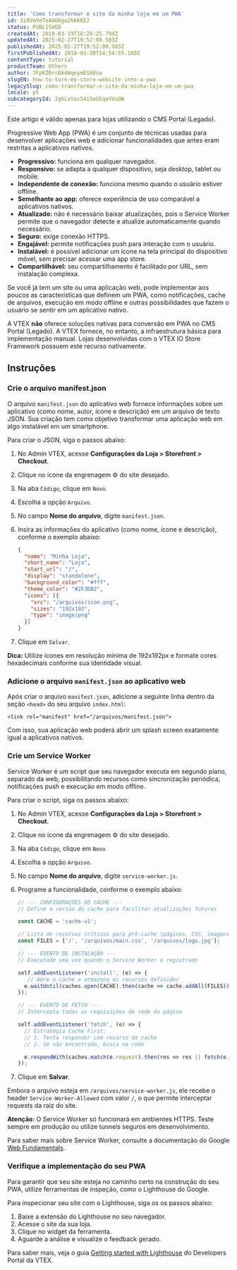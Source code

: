 ```yaml
---
title: 'Como transformar o site da minha loja em um PWA'
id: 3i8VmYeToAUGKgo2kKK6I2
status: PUBLISHED
createdAt: 2018-03-19T18:20:25.794Z
updatedAt: 2025-02-27T19:52:00.583Z
publishedAt: 2025-02-27T19:52:00.583Z
firstPublishedAt: 2018-03-20T14:54:55.189Z
contentType: tutorial
productTeam: Others
author: 7FpKZ0rc6k4WqeymES80cw
slugEN: how-to-turn-my-store-website-into-a-pwa
legacySlug: como-transformar-o-site-da-minha-loja-em-um-pwa
locale: pt
subcategoryId: 2g6LxtasS4iSeGEqeYUuGW
---
```


<div class = "alert alert-info">
  <p>Este artigo é válido apenas para lojas utilizando o CMS Portal (Legado).</p>
</div>

Progressive Web App (PWA) é um conjunto de técnicas usadas para desenvolver aplicações web e adicionar funcionalidades que antes eram restritas a aplicativos nativos.

- **Progressivo:** funciona em qualquer navegador.
- **Responsivo:** se adapta a qualquer dispositivo, seja desktop, tablet ou mobile.
- **Independente de conexão:** funciona mesmo quando o usuário estiver offline.
- **Semelhante ao app:** oferece experiência de uso comparável a aplicativos nativos.
- **Atualizado:** não é necessário baixar atualizações, pois o Service Worker permite que o navegador detecte e atualize automaticamente quando necessário.
- **Seguro:** exige conexão HTTPS.
- **Engajável:** permite notificações push para interação com o usuário.
- **Instalável:** é possível adicionar um ícone na tela principal do dispositivo móvel, sem precisar acessar uma app store.
- **Compartilhável:** seu compartilhamento é facilitado por URL, sem instalação complexa.

Se você já tem um site ou uma aplicação web, pode implementar aos poucos as características que definem um PWA, como notificações, cache de arquivos, execução em modo offline e outras possibilidades que fazem o usuário se sentir em um aplicativo nativo.

<div class="alert alert-warning">
A VTEX <strong>não</strong> oferece soluções nativas para conversão em PWA no CMS Portal (Legado). A VTEX fornece, no entanto, a infraestrutura básica para implementação manual. Lojas desenvolvidas com o VTEX IO Store Framework possuem este recurso nativamente.</div>

## Instruções

### Crie o arquivo manifest.json

O arquivo `manifest.json` do aplicativo web fornece informações sobre um aplicativo (como nome, autor, ícone e descrição) em um arquivo de texto JSON. Sua criação tem como objetivo transformar uma aplicação web em algo instalável em um smartphone.

Para criar o JSON, siga o passos abaixo:

1. No Admin VTEX, acesse **Configurações da Loja > Storefront > Checkout**.
2. Clique no ícone da engrenagem ⚙️ do site desejado.
3. Na aba `Código`, clique em `Novo`.
4. Escolha a opção `Arquivo`.
5. No campo **Nome do arquivo**, digite `manifest.json`.
6. Insira as informações do aplicativo (como nome, ícone e descrição), conforme o exemplo abaixo:

    ```json
    {
      "name": "Minha Loja",
      "short_name": "Loja",
      "start_url": "/",
      "display": "standalone",
      "background_color": "#fff",
      "theme_color": "#2F3DB2",
      "icons": [{
        "src": "/arquivos/icon.png",
        "sizes": "192x192",
        "type": "image/png"
      }]
    }
    ```

7. Clique em `Salvar`.

<div class="alert alert-info"> <p><strong>Dica:</strong> Utilize ícones em resolução mínima de 192x192px e formate cores hexadecimais conforme sua identidade visual.</p> </div>

### Adicione o arquivo `manifest.json` ao aplicativo web

Após criar o arquivo `manifest.json`, adicione a seguinte linha dentro da seção `<head>` do seu arquivo `index.html`:

```
<link rel="manifest" href="/arquivos/manifest.json">
```

Com isso, sua aplicação web poderá abrir um splash screen exatamente igual a aplicativos nativos.

### Crie um Service Worker

Service Worker é um script que seu navegador executa em segundo plano, separado da web, possibilitando recursos como sincronização periódica, notificações push e execução em modo offline.

Para criar o script, siga os passos abaixo:

1. No Admin VTEX, acesse **Configurações da Loja > Storefront > Checkout**.
2. Clique no ícone da engrenagem ⚙️ do site desejado.
3. Na aba `Código`, clique em `Novo`
4. Escolha a opção `Arquivo`.
5. No campo **Nome do arquivo**, digite `service-worker.js`.
6. Programe a funcionalidade, conforme o exemplo abaixo:

    ```js
    // --- CONFIGURAÇÕES DO CACHE ---
    // Define a versão do cache para facilitar atualizações futuras

    const CACHE = 'cache-v1';

    // Lista de recursos críticos para pré-cache (páginas, CSS, imagens)
    const FILES = ['/', '/arquivos/main.css', '/arquivos/logo.jpg'];

    // --- EVENTO DE INSTALAÇÃO ---
    // Executado uma vez quando o Service Worker é registrado

    self.addEventListener('install', (e) => {
       // Abre o cache e armazena os recursos definidos
      e.waitUntil(caches.open(CACHE).then(cache => cache.addAll(FILES)));
    });

    // --- EVENTO DE FETCH ---
    // Intercepta todas as requisições de rede da página

    self.addEventListener('fetch', (e) => {
      // Estratégia Cache First:
      // 1. Tenta responder com recurso do cache
      // 2. Se não encontrado, busca na rede

      e.respondWith(caches.match(e.request).then(res => res || fetch(e.request)));
    });
    ```

7. Clique em **Salvar**.

Embora o arquivo esteja em `/arquivos/service-worker.js`, ele recebe o header `Service-Worker-Allowed` com valor `/`, o que permite interceptar requests da raiz do site.

<div class="alert alert-warning"> <p><strong>Atenção:</strong> O Service Worker só funcionará em ambientes HTTPS. Teste sempre em produção ou utilize tunnels seguros em desenvolvimento.</p> </div>

Para saber mais sobre Service Worker, consulte a documentação do Google [Web Fundamentals](https://developers.google.com/web/fundamentals/primers/service-workers/).

### Verifique a implementação do seu PWA

Para garantir que seu site esteja no caminho certo na construção do seu PWA, utilize ferramentas de inspeção, como o Lighthouse do Google.

Para inspecionar seu site com o Lighthouse, siga os os passos abaixo:

1. Baixe a extensão do Lighthouse no seu navegador.
2. Acesse o site da sua loja.
3. Clique no widget da ferramenta.
4. Aguarde a análise e visualize o feedback gerado.

Para saber mais, veja o guia [Getting started with Lighthouse](https://developers.vtex.com/docs/guides/storefront-getting-started-with-lighthouse) do Developers Portal da VTEX.
